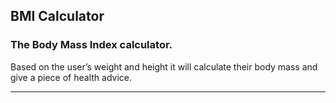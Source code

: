 ##  BMI Calculator

### The Body Mass Index calculator. 

Based on the user’s weight and height it will calculate their body mass and give a piece of health advice.

---

